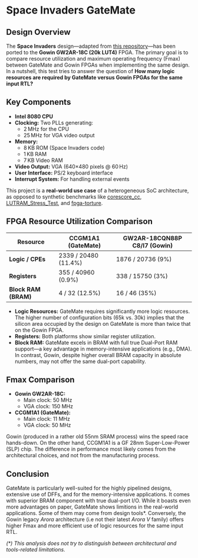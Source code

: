 # Space Invaders GateMate
## Design Overview

The **Space Invaders** design—adapted from [this repository](https://gitlab.com/x653/spaceinvaders-fpga)—has been ported to the **Gowin GW2AR-18C (20k LUT4)** FPGA. The primary goal is to compare resource utilization and maximum operating frequency (Fmax) between GateMate and Gowin FPGAs when implementing the same design. In a nutshell, this test tries to answer the question of **How many logic resources are required by GateMate versus Gowin FPGAs for the same input RTL?**

## Key Components

- **Intel 8080 CPU**  
- **Clocking:** Two PLLs generating:
  - 2 MHz for the CPU
  - 25 MHz for VGA video output
- **Memory:**
  - 8 KB ROM (Space Invaders code)
  - 1 KB RAM
  - 7 KB Video RAM
- **Video Output:** VGA (640×480 pixels @ 60 Hz)
- **User Interface:** PS/2 keyboard interface
- **Interrupt System:** For handling external events

This project is a **real-world use case** of a heterogeneous SoC architecture, as opposed to synthetic benchmarks like [corescore_cc](https://github.com/chili-chips-ba/openCologne/tree/main/8.StressTest/1.corescore_cc), [LUTRAM_Stress_Test](https://github.com/chili-chips-ba/openCologne/tree/main/8.StressTest/2.LUTRAM_stress_test), and [fpga-torture](https://github.com/chili-chips-ba/openCologne/tree/main/8.StressTest/5.fpga_torture).

## FPGA Resource Utilization Comparison
| **Resource**         | **CCGM1A1 (GateMate)**            | **GW2AR-18CQN88P C8/I7 (Gowin)**           |
|----------------------|-----------------------------------|------------------------------------------|
| **Logic / CPEs**     | 2339 / 20480 (11.4%)              | 1876 / 20736 (9%)                        |
| **Registers**        |  355 / 40960 (0.9%)               |  338 / 15750 (3%)                        |
| **Block RAM (BRAM)** |    4 / 32   (12.5%)               |   16 / 46 (35%)                          |

- **Logic Resources:** GateMate requires significantly more logic resources. The higher number of configuration bits (65k vs. 30k) implies that the silicon area occupied by the design on GateMate is more than twice that on the Gowin FPGA.
- **Registers:** Both platforms show similar register utilization.
- **Block RAM:** GateMate excels in BRAM with full true Dual-Port RAM support—a key advantage in memory-intensive applications (e.g., DMA). In contrast, Gowin, despite higher overall BRAM capacity in absolute numbers, may not offer the same dual-port capability.

## Fmax Comparison

- **Gowin GW2AR-18C:**  
  - Main clock: 50 MHz  
  - VGA clock: 150 MHz
- **CCGM1A1 (GateMate):**  
  - Main clock: 11 MHz  
  - VGA clock: 50 MHz

Gowin (produced in a rather old 55nm SRAM process) wins the speed race hands-down. On the other hand, CCGM1A1 is a GF 28nm Super-Low-Power (SLP) chip. The difference in performance most likely comes from the architectural choices, and not from the manufacturing process.

## Conclusion

GateMate is particularly well-suited for the highly pipelined designs, extensive use of DFFs, and for the memory-intensive applications. It comes with superior BRAM component with true dual-port I/O. While it boasts even more advantages on paper, GateMate shows limitions in the real-world applications. Some of them may come from design tools*. Conversely, the Gowin legacy _Arora_ architecture (i.e not their latest _Arora V_ family) offers higher Fmax and more efficient use of logic resources for the same input RTL.

_(*) This analysis does not try to distinguish between architectural and tools-related limitations._
